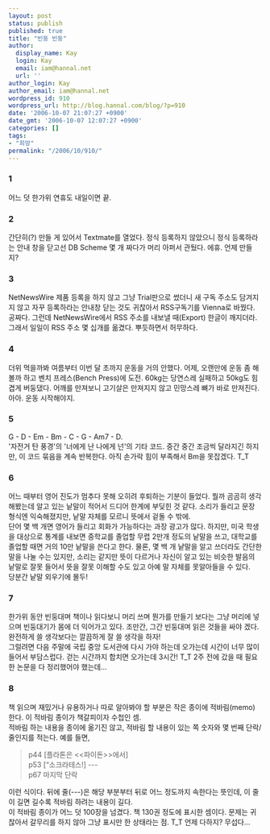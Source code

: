 ```yaml
---
layout: post
status: publish
published: true
title: "빈둥 빈둥"
author:
  display_name: Kay
  login: Kay
  email: iam@hannal.net
  url: ''
author_login: Kay
author_email: iam@hannal.net
wordpress_id: 910
wordpress_url: http://blog.hannal.com/blog/?p=910
date: '2006-10-07 21:07:27 +0900'
date_gmt: '2006-10-07 12:07:27 +0900'
categories: []
tags:
- "희망"
permalink: "/2006/10/910/"
---
```

<h3>1</h3>
<p>어느 덧 한가위 연휴도 내일이면 끝.</p>
<h3>2</h3>
<p>간단히(?) 만들 게 있어서 Textmate를 열었다. 정식 등록하지 않았으니 정식 등록하라는 안내 창을 닫고선 DB Scheme 몇 개 짜다가 머리 아퍼서 관뒀다. 에휴. 언제 만들지?</p>
<h3>3</h3>
<p>NetNewsWire 제품 등록을 하지 않고 그냥 Trial판으로 썼더니 새 구독 주소도 담겨지지 않고 자꾸 등록하라는 안내창 닫는 것도 귀찮아서 RSS구독기를 Vienna로 바꿨다. 공짜다. 그런데 NetNewsWire에서 RSS 주소를 내보낼 때(Export) 한글이 깨지더라. 그래서 일일이 RSS 주소 몇 십개를 옮겼다. 뿌듯하면서 허무하다.</p>
<h3>4</h3>
<p>더위 먹을까봐 여름부터 이번 달 초까지 운동을 거의 안했다. 어제, 오랜만에 운동 좀 해볼까 하고 벤치 프레스(Bench Press)에 도전. 60kg는 당연스레 실패하고 50kg도 힘겹게 버둥댔다. 어깨를 만져보니 고기살은 만져지지 않고 민망스레 뼈가 바로 만져진다. 아아. 운동 시작해야지.</p>
<h3>5</h3>
<p>G - D - Em - Bm - C - G - Am7 - D.<br />
'자전거 탄 풍경'의 '너에게 난 나에게 넌'의 기타 코드. 중간 중간 조금씩 달라지긴 하지만, 이 코드 묶음을 계속 반복한다. 아직 손가락 힘이 부족해서 Bm을 못잡겠다. T_T</p>
<h3>6</h3>
<p>어느 때부터 영어 진도가 멈추다 못해 오히려 후퇴하는 기분이 들었다. 뭘까 곰곰히 생각해봤는데 알고 있는 낱말이 적어서 드디어 한계에 부딪힌 것 같다. 소리가 들리고 문장 형식엔 익숙해졌지만, 낱말 자체를 모르니 뜻에서 겉돌 수 밖에.<br />
단어 몇 백 개면 영어가 들리고 회화가 가능하다는 과장 광고가 많다. 하지만, 미국 학생을 대상으로 통계를 내보면 중학교를 졸업할 무렵 2만개 정도의 낱말을 쓰고, 대학교를 졸업할 때면 거의 10만 낱말을 쓴다고 한다. 물론, 몇 백 개 낱말을 알고 쓰더라도 간단한 말을 나눌 수는 있지만, 소리는 같지만 뜻이 다르거나 자신이 알고 있는 비슷한 발음의 낱말로 잘못 들어서 뜻을 잘못 이해할 수도 있고 아예 말 자체를 못알아들을 수 있다.<br />
당분간 낱말 외우기에 몰두!</p>
<h3>7</h3>
<p>한가위 동안 빈둥대며 책이나 읽다보니 머리 쓰며 뭔가를 만들기 보다는 그냥 머리에 넣으며 빈둥대기가 몸에 더 익어가고 있다. 조만간, 그간 빈둥대며 읽은 것들을 싸야 겠다. 완전하게 쓸 생각보다는 깔끔하게 잘 쓸 생각을 하자!<br />
그럴려면 다음 주말에 국립 중앙 도서관에 다시 가야 하는데 오가는데 시간이 너무 많이 들어서 부담스럽다. 걷는 시간까지 합치면 오가는데 3시간! T_T 2주 전에 갔을 때 필요한 논문을 다 정리했어야 했는데...</p>
<h3>8</h3>
<p>책 읽으며 재밌거나 유용하거나 따로 알아봐야 할 부분은 작은 종이에 적바림(memo) 한다. 이 적바림 종이가 책갈피이자 수첩인 셈.<br />
적바림 하는 내용을 종이에 옮기진 않고, 적바림 할 내용이 있는 쪽 숫자와 몇 번째 단락/줄인지를 적는다. 예를 들면,</p>
<blockquote><p>
p44 [플라톤은 &lt;&lt;파이돈&gt;&gt;에서]<br />
p53 [“소크라테스!] ---<br />
p67 마지막 단락
</p></blockquote>
<p>이런 식이다. 뒤에 줄(---)은 해당 부분부터 뒤로 어느 정도까지 속한다는 뜻인데, 이 줄이 길면 길수록 적바림 하려는 내용이 길다.<br />
이 적바림 종이가 어느 덧 100장을 넘겼다. 책 130권 정도에 표시한 셈이다. 문제는 귀찮아서 갈무리를 하지 않아 그냥 표시만 한 상태라는 점. T_T 언제 다하지? 무섭다...</p>
